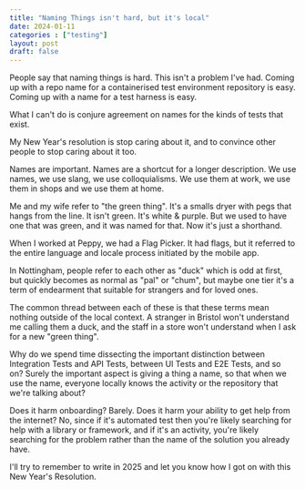 ```yaml
---
title: "Naming Things isn't hard, but it's local"
date: 2024-01-11
categories : ["testing"]
layout: post
draft: false
---
```


People say that naming things is hard. This isn't a problem I've had. Coming up with a repo name for a containerised test environment repository is easy. Coming up with a name for a test harness is easy.

What I can't do is conjure agreement on names for the kinds of tests that exist.

My New Year's resolution is stop caring about it, and to convince other people to stop caring about it too.

Names are important. Names are a shortcut for a longer description. We use names, we use slang, we use colloquialisms. We use them at work, we use them in shops and we use them at home.

Me and my wife refer to "the green thing". It's a smalls dryer with pegs that hangs from the line. It isn't green. It's white & purple. But we used to have one that was green, and it was named for that. Now it's just a shorthand.

When I worked at Peppy, we had a Flag Picker. It had flags, but it referred to the entire language and locale process initiated by the mobile app.

In Nottingham, people refer to each other as "duck" which is odd at first, but quickly becomes as normal as "pal" or "chum", but maybe one tier it's a term of endearment that suitable for strangers and for loved ones.

The common thread between each of these is that these terms mean nothing outside of the local context. A stranger in Bristol won't understand me calling them a duck, and the staff in a store won't understand when I ask for a new "green thing".

Why do we spend time dissecting the important distinction between Integration Tests and API Tests, between UI Tests and E2E Tests, and so on? Surely the important aspect is giving a thing a name, so that when we use the name, everyone locally knows the activity or the repository that we're talking about?

Does it harm onboarding? Barely. Does it harm your ability to get help from the internet? No, since if it's automated test then you're likely searching for help with a library or framework, and if it's an activity, you're likely searching for the problem rather than the name of the solution you already have.

I'll try to remember to write in 2025 and let you know how I got on with this New Year's Resolution.